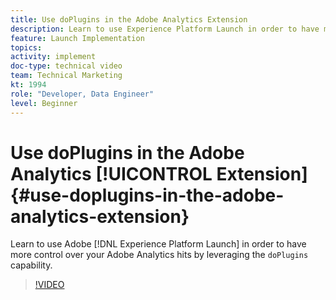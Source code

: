 ```yaml
---
title: Use doPlugins in the Adobe Analytics Extension
description: Learn to use Experience Platform Launch in order to have more control over your Adobe Analytics hits by leveraging the doPlugins capability.
feature: Launch Implementation
topics: 
activity: implement
doc-type: technical video
team: Technical Marketing
kt: 1994
role: "Developer, Data Engineer"
level: Beginner
---
```


# Use doPlugins in the Adobe Analytics [!UICONTROL Extension] {#use-doplugins-in-the-adobe-analytics-extension}

Learn to use Adobe [!DNL Experience Platform Launch] in order to have more control over your Adobe Analytics hits by leveraging the `doPlugins` capability.

>[!VIDEO](https://video.tv.adobe.com/v/25171?quality=12)
